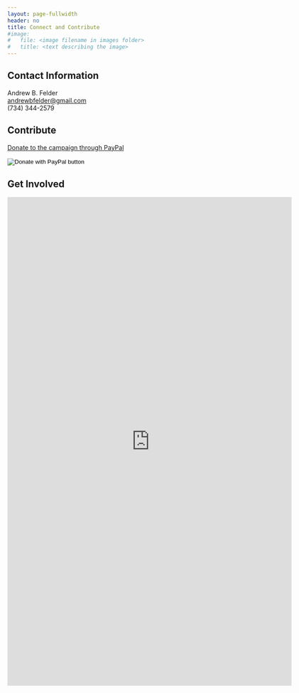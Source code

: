 ```yaml
---
layout: page-fullwidth
header: no
title: Connect and Contribute
#image:
#   file: <image filename in images folder>
#   title: <text describing the image>
---
```

## Contact Information

Andrew B. Felder  
andrewbfelder@gmail.com  
(734) 344-2579

## Contribute

[Donate to the campaign through PayPal](https://www.paypal.com/cgi-bin/webscr?cmd=_s-xclick&hosted_button_id=LK8R7BR5HAHMS&source=url)
<form action="https://www.paypal.com/cgi-bin/webscr" method="post" target="_top">
<input type="hidden" name="cmd" value="_s-xclick" />
<input type="hidden" name="hosted_button_id" value="LK8R7BR5HAHMS" />
<input type="image" src="https://www.paypalobjects.com/en_US/i/btn/btn_donateCC_LG.gif" border="0" name="submit" title="PayPal - The safer, easier way to pay online!" alt="Donate with PayPal button" />
<img alt="" border="0" src="https://www.paypal.com/en_US/i/scr/pixel.gif" width="1" height="1" />
</form>

## Get Involved

<iframe src="https://docs.google.com/forms/d/e/1FAIpQLSdUGbMT6vqbKZqR-b4GqN5LzPjtQW0CzVXnVCuYKBt4Z5Ah6g/viewform?embedded=true" width="640" height="1100" frameborder="0" marginheight="0" marginwidth="0">Loading…</iframe>

